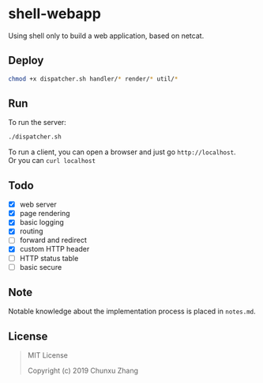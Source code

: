 # shell-webapp
Using shell only to build a web application, based on netcat. 

## Deploy 
```bash
chmod +x dispatcher.sh handler/* render/* util/*
```

## Run
To run the server:
```bash
./dispatcher.sh
```

To run a client, you can open a browser and just go `http://localhost`.  
Or you can `curl localhost`

## Todo

- [x] web server
- [x] page rendering
- [x] basic logging
- [x] routing
- [ ] forward and redirect
- [x] custom HTTP header
- [ ] HTTP status table
- [ ] basic secure

## Note
Notable knowledge about the implementation process is placed in `notes.md`.

## License

> MIT License
> 
> Copyright (c) 2019 Chunxu Zhang
> 
